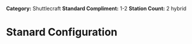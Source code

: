 **Category:** Shuttlecraft
**Standard Compliment:** 1-2
**Station Count:** 2 hybrid
# Stanard Configuration
